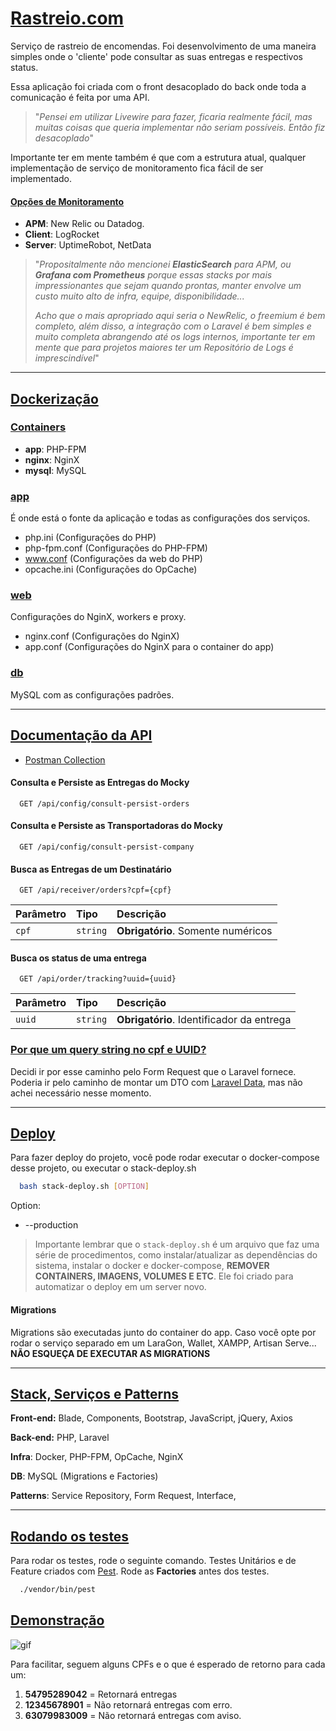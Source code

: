 # [Rastreio.com]()

Serviço de rastreio de encomendas. Foi desenvolvimento de uma maneira simples onde o 'cliente' pode consultar as suas entregas e respectivos status.

Essa aplicação foi criada com o front desacoplado do back onde toda a comunicação é feita por uma API. 

> "*Pensei em utilizar Livewire para fazer, ficaria realmente fácil, mas muitas coisas que queria implementar não seriam possíveis. Então fiz desacoplado*"

Importante ter em mente também é que com a estrutura atual, qualquer implementação de serviço de monitoramento fica fácil de ser implementado.

#### [Opções de Monitoramento]()

- **APM**: New Relic ou Datadog.
- **Client**: LogRocket
- **Server**: UptimeRobot, NetData

> "*Propositalmente não mencionei **ElasticSearch** para APM, ou **Grafana com Prometheus** porque essas stacks por mais impressionantes que sejam quando prontas, manter envolve um custo muito alto de infra, equipe, disponibilidade...*
>
> *Acho que o mais apropriado aqui seria o NewRelic, o freemium é bem completo, além disso, a integração com o Laravel é bem simples e muito completa abrangendo até os logs internos, importante ter em mente que para projetos maiores ter um Repositório de Logs é imprescindível*"


---


## [Dockerização]()
### [Containers]()
- **app**: PHP-FPM
- **nginx**: NginX
- **mysql**: MySQL


### [app]()

É onde está o fonte da aplicação e todas as configurações dos serviços.

- php.ini (Configurações do PHP)
- php-fpm.conf (Configurações do PHP-FPM)
- www.conf (Configurações da web do PHP)
- opcache.ini (Configurações do OpCache)

### [web]()
Configurações do NginX, workers e proxy.

- nginx.conf (Configurações do NginX)
- app.conf (Configurações do NginX para o container do app)

### [db]()

MySQL com as configurações padrões.

---

## [Documentação da API]()

- [Postman Collection](https://www.postman.com/cloudy-crescent-618085/workspace/tipomrsk-public/collection/10062714-114a0d40-ce0f-4dda-a320-0de010c095e7?action=share&creator=10062714)

#### Consulta e Persiste as Entregas do Mocky

```http
  GET /api/config/consult-persist-orders
```


#### Consulta e Persiste as Transportadoras do Mocky

```http
  GET /api/config/consult-persist-company
```


#### Busca as Entregas de um Destinatário
```http
  GET /api/receiver/orders?cpf={cpf}
```

| Parâmetro   | Tipo       | Descrição                                   |
| :---------- | :--------- | :------------------------------------------ |
| `cpf`      | `string` | **Obrigatório**. Somente numéricos |

#### Busca os status de uma entrega
```http
  GET /api/order/tracking?uuid={uuid}
```

| Parâmetro   | Tipo       | Descrição                                   |
| :---------- | :--------- | :------------------------------------------ |
| `uuid`      | `string` | **Obrigatório**. Identificador da entrega |


### [Por que um query string no cpf e UUID?]()
Decidi ir por esse caminho pelo Form Request que o Laravel fornece.
Poderia ir pelo caminho de montar um DTO com [Laravel Data](https://spatie.be/docs/laravel-data/v3/introduction), mas não achei necessário nesse momento.

---

## [Deploy]()

Para fazer deploy do projeto, você pode rodar executar o docker-compose desse projeto, ou executar o stack-deploy.sh

```bash
  bash stack-deploy.sh [OPTION]
```

Option:
- --production


> Importante lembrar que o `stack-deploy.sh` é um arquivo que faz uma série de procedimentos, como instalar/atualizar as dependências do sistema, instalar o docker e docker-compose, **REMOVER CONTAINERS, IMAGENS, VOLUMES E ETC**. Ele foi criado para automatizar o deploy em um server novo.

#### Migrations
Migrations são executadas junto do container do app. Caso você opte por rodar o serviço separado em um LaraGon, Wallet, XAMPP, Artisan Serve... **NÃO ESQUEÇA DE EXECUTAR AS MIGRATIONS**

---

## [Stack, Serviços e Patterns]()

**Front-end:** Blade, Components, Bootstrap, JavaScript, jQuery, Axios

**Back-end:** PHP, Laravel

**Infra**: Docker, PHP-FPM, OpCache, NginX

**DB**: MySQL (Migrations e Factories)

**Patterns**: Service Repository, Form Request, Interface,

---


## [Rodando os testes]()

Para rodar os testes, rode o seguinte comando.
Testes Unitários e de Feature criados com [Pest](https://pestphp.com/). Rode as **Factories** antes dos testes.

```bash
  ./vendor/bin/pest
```


## [Demonstração]()

![gif](/app/public/img/rastreio.gif)

Para facilitar, seguem alguns CPFs e o que é esperado de retorno para cada um:

1. **54795289042** = Retornará entregas
2. **12345678901** = Não retornará entregas com erro.
3. **63079983009** = Não retornará entregas com aviso.


